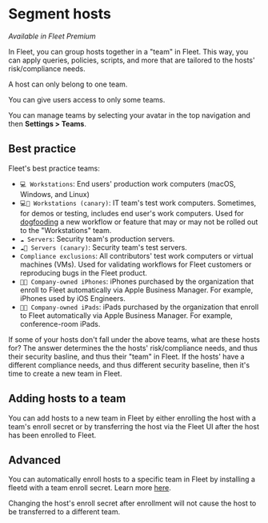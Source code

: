 # Segment hosts

_Available in Fleet Premium_

In Fleet, you can group hosts together in a "team" in Fleet. This way, you can apply queries, policies, scripts, and more that are tailored to the hosts' risk/compliance needs.

A host can only belong to one team. 

You can give users access to only some teams.

You can manage teams by selecting your avatar in the top navigation and then **Settings > Teams**.

## Best practice

Fleet's best practice teams: 
- `💻 Workstations`: End users' production work computers (macOS, Windows, and Linux)
- `💻🐣 Workstations (canary)`: IT team's test work computers. Sometimes, for demos or testing, includes end user's work computers. Used for [dogfooding](https://en.wikipedia.org/wiki/Eating_your_own_dog_food) a new workflow or feature that may or may not be rolled out to the "Workstations" team.
- `☁️ Servers`: Security team's production servers.
- `☁️🐣 Servers (canary)`: Security team's test servers.
- `Compliance exclusions`: All contributors' test work computers or virtual machines (VMs). Used for validating workflows for Fleet customers or reproducing bugs in the Fleet product.
- `📱🏢 Company-owned iPhones`: iPhones purchased by the organization that enroll to Fleet automatically via Apple Business Manager. For example, iPhones used by iOS Engineers.
- `🔳🏢 Company-owned iPads`: iPads purchased by the organization that enroll to Fleet automatically via Apple Business Manager. For example, conference-room iPads.
<!---
- `📱👔 BYOD iPhones`: End users' personal iPhones that have access to company resources. For example, Slack and Gmail. contributors' test iOS hosts. (BYOD iPhone features are coming soon)
-->

If some of your hosts don't fall under the above teams, what are these hosts for? The answer determines the the hosts' risk/compliance needs, and thus their security basline, and thus their "team" in Fleet. If the hosts' have a different compliance needs, and thus different security baseline, then it's time to create a new team in Fleet.

## Adding hosts to a team

You can add hosts to a new team in Fleet by either enrolling the host with a team's enroll secret or by transferring the host via the Fleet UI after the host has been enrolled to Fleet.

## Advanced

You can automatically enroll hosts to a specific team in Fleet by installing a fleetd with a team enroll secret. Learn more [here](./enroll-hosts.md#enroll-host-to-a-specific-team).

Changing the host's enroll secret after enrollment will not cause the host to be transferred to a different team.

<meta name="pageOrderInSection" value="1000">
<meta name="description" value="Learn how to group hosts in Fleet to apply specific queries, policies, and agent options using teams.">
<meta name="navSection" value="The basics">
